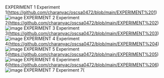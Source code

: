 EXPERIMENT 1
Experiment 1(https://github.com/charanyac/oscsa0472/blob/main/EXPERIMENT%201)
![image](https://user-images.githubusercontent.com/113339287/192296893-74f7cea4-ed64-4362-96d0-8be4a93ece90.png)
EXPERIMENT 2
Experiment 2(https://github.com/charanyac/oscsa0472/blob/main/EXPERIMENT%202)
![image](https://user-images.githubusercontent.com/113339287/192297153-19771195-631b-41dc-9b9e-1cf3527d2423.png)
EXPERIMENT 3
Experiment 3(https://github.com/charanyac/oscsa0472/blob/main/EXPERIMENT%203)
![image](https://user-images.githubusercontent.com/113339287/192297334-290d52dc-7115-4766-bb11-30557138dd74.png)
EXPERIMENT 4
Experiment 4(https://github.com/charanyac/oscsa0472/blob/main/EXPERIMENT%204)
![image](https://user-images.githubusercontent.com/113339287/192300112-05573c44-4725-4c7a-9d5c-fc1ffa4f1c96.png)
EXPERIMENT 5
Experiment 5(https://github.com/charanyac/oscsa0472/blob/main/EXPERIMENT%205)
![image](https://user-images.githubusercontent.com/113339287/192300961-0010bdfa-9770-445f-ac87-75db63ac7ddf.png)
EXPERIMENT 6
Experiment 6(https://github.com/charanyac/oscsa0472/blob/main/EXPERIMENT%206)
![image](https://user-images.githubusercontent.com/113339287/192301571-fe9247f3-0453-42c9-9070-edc6d89efca1.png)
EXPERIMENT 7
Experiment 7(
